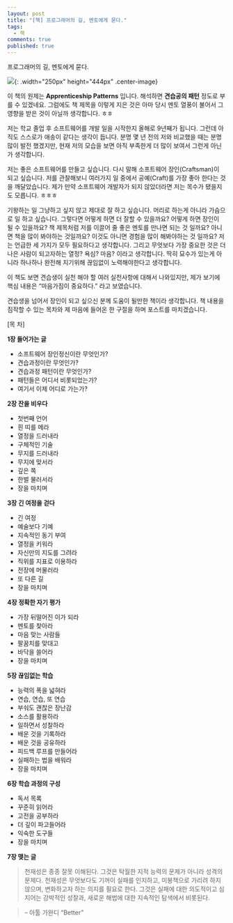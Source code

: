 ```yaml
---
layout: post
title: "[책] 프로그래머의 길, 멘토에게 묻다."
tags: 
  - 책
comments: true
published: true
---
```


프로그래머의 길, 멘토에게 묻다.

![](https://lh3.googleusercontent.com/3qLDCuZ-DrmNQ0SV11vKjTYWqCaUoK44dicHBSNLW1-JIohD31Dia5FFP_cc-2l_EJcTJHpAiup_w66O4j4=w1000-no-tmp.jpg){: .width="250px" height="444px" .center-image}


이 책의 원제는 **Apprenticeship Patterns** 입니다. 해석하면 **견습공의 패턴** 정도로 부를 수 있겠네요. 그럼에도 책 제목을 이렇게 지은 것은 아마 당시 멘토 열풍이 불어서 그 영향을 받은 것이 아닐까 생각합니다. ㅎㅎ

저는 학교 졸업 후 소프트웨어를 개발 일을 시작한지 올해로 9년째가 됩니다. 그런데 아직도 스스로가 애송이 같다는 생각이 듭니다. 분명 몇 년 전의 저와 비교했을 때는 분명 많이 발전 했겠지만, 현재 저의 모습을 보면 아직 부족한게 더 많이 보여서 그런게 아닌가 생각합니다.

저는 좋은 소프트웨어를 만들고 싶습니다. 다시 말해 소프트웨어 장인(Craftsman)이 되고 싶습니다. 저를 관찰해보니 여러가지 일 중에서 공예(Craft)를 가장 좋아 한다는 것을 깨달았습니다. 제가 만약 소프트웨어 개발자가 되지 않았더라면 저는 목수가 됐을지도 모릅니다. ㅎㅎㅎ

기왕하는 일 그냥하고 싶지 않고 제대로 잘 하고 싶습니다. 머리로 하는게 아니라 가슴으로 일 하고 싶습니다. 그렇다면 어떻게 하면 더 잘할 수 있을까요? 어떻게 하면 장인이 될 수 있을까요? 책 제목처럼 저를 이끌어 줄 좋은 멘토를 만나면 되는 것 일까요? 아니면 책을 많이 봐야하는 것일까요? 이것도 아니면 경험을 많이 해봐야하는 것 일까요? 저는 언급한 세 가지가 모두 필요하다고 생각합니다. 그리고 무엇보다 가장 중요한 것은 더 나은 사람이 되고자하는 열정? 욕심? 마음? 이라고 생각합니다. 딱히 묘수가 있는게 아니라 하나하나 완전해 지기위해 끊임없이 노력해야한다고 생각합니다.

이 책도 보면 견습생이 실천 해야 할 여러 실천사항에 대해서 나와있지만, 제가 보기에 핵심 내용은 “마음가짐이 중요하다.” 라고 보였습니다.

견습생을 넘어서 장인이 되고 싶으신 분께 도움이 될만한 책이라 생각합니다. 책 내용을 짐작할 수 있는 목차와 제 마음에 들어온 한 구절을 하며 포스트를 마치겠습니다.

[목 차]

**1장 들어가는 글**

* 소프트웨어 장인정신이란 무엇인가?
* 견습과정이란 무엇인가?
* 견습과정 패턴이란 무엇인가?
* 패턴들은 어디서 비롯되었는가?
* 여기서 이제 어디로 가는가?

**2장 잔을 비우다**

* 첫번째 언어
* 흰 띠를 메라
* 열정을 드러내라
* 구체적인 기술
* 무지를 드러내라
* 무지에 맞서라
* 깊은 쪽
* 한벌 물러서라
* 장을 마치며

**3장 긴 여정을 걷다**

* 긴 여정
* 예술보다 기예
* 지속적인 동기 부여
* 열정을 키워라
* 자신만의 지도를 그려라
* 직위를 지표로 이용하라
* 전장에 머물러라
* 또 다른 길
* 장을 마치며

**4장 정확한 자기 평가**

* 가장 뒤떨어진 이가 되라
* 멘토를 찾아라
* 마음 맞는 사람들
* 팔꿈치를 맞대고
* 바닥을 쓸어라
* 장을 마치며

**5장 끊임없는 학습**

* 능력의 폭을 넓혀라
* 연습, 연습, 또 연습
* 부숴도 괜찮은 장난감
* 소스를 활용하라
* 일하면서 성찰하라
* 배운 것을 기록하라
* 배운 것을 공유하라
* 피드백 루프를 만들어라
* 실패하는 법을 배워라
* 장을 마치며

**6장 학습 과정의 구성**

* 독서 목록
* 꾸준히 읽어라
* 고전을 공부하라
* 더 깊이 파고들어라
* 익숙한 도구들
* 장을 마치며

**7장 맺는 글**

> 천재성은 종종 잘못 이해된다. 그것은 탁월한 지적 능력의 문제가 아니라 성격의 문제다. 천재성은 무엇보다도 기꺼이 실패를 인지하고, 미봉책으로 가리려 하지 않으며, 변화하고자 하는 의지를 필요로 한다. 그것은 실패에 대한 의도적이고 심지어는 강박적인 성찰과, 새로운 해법에 대한 지속적인 탐색에서 비롯된다.

> – 아툴 가완디 “Better”